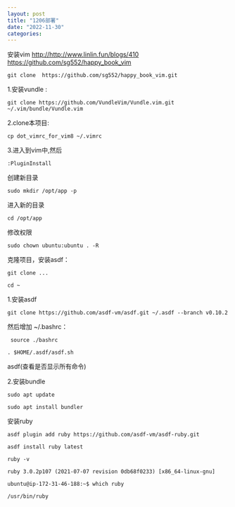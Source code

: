 ```yaml
---
layout: post
title: "1206部署"
date: "2022-11-30"
categories: 
---
```

<p>安装vim&nbsp;<a href="http://http://www.linlin.fun/blogs/410 https://github.com/sg552/happy_book_vim">http://http://www.linlin.fun/blogs/410 https://github.com/sg552/happy_book_vim</a></p>

<pre>
<code>git clone&nbsp; https://github.com/sg552/happy_book_vim.git</code></pre>

<p>1.安装vundle :</p>

<pre><code>git clone https://github.com/VundleVim/Vundle.vim.git ~/.vim/bundle/Vundle.vim</code></pre>

<p>2.clone本项目:</p>

<pre><code>cp dot_vimrc_for_vim8 ~/.vimrc</code></pre>

<p>3.进入到vim中,然后</p>

<pre><code>:PluginInstall</code></pre>

<p>创建新目录</p>
<p><code>sudo mkdir /opt/app -p</code></pre>

<p>进入新的目录</p>
<pre><code>cd /opt/app</code></pre>

<p>修改权限</p>

<pre><code>sudo chown ubuntu:ubuntu . -R &nbsp;</code></pre>

<p>克隆项目，安装asdf：</p>

<pre><code>git clone ...<br />
cd ~</code></pre>
<p>1.安装asdf</p>

<pre><code>git clone https://github.com/asdf-vm/asdf.git ~/.asdf --branch v0.10.2</code></pre>

<p>然后增加 ~/.bashrc：</p>
<pre><code>&nbsp;source ./bashrc</code></pre>

<pre><code>. $HOME/.asdf/asdf.sh</code></pre>
<p>asdf(查看是否显示所有命令)</p>

<p>2.安装bundle</p>

<pre><code>sudo apt update</code></pre>

<pre><code>sudo apt install bundler</code></pre>
<p>安装ruby</p>

<pre><code>asdf plugin add ruby https://github.com/asdf-vm/asdf-ruby.git</code></pre>

<pre><code>asdf install ruby latest</code></pre>

<pre><code>ruby -v</code></pre>
<pre><code>ruby 3.0.2p107 (2021-07-07 revision 0db68f0233) [x86_64-linux-gnu]<br />
ubuntu@ip-172-31-46-188:~$ which ruby<br />
/usr/bin/ruby</code></pre>

<p>&nbsp;</p>

